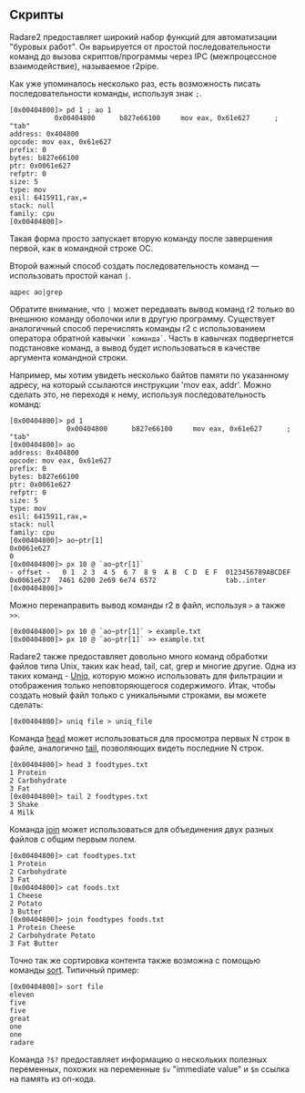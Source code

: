 ## Скрипты

Radare2 предоставляет широкий набор функций для автоматизации "буровых работ".
Он варьируется от простой последовательности команд до вызова скриптов/программы через IPC (межпроцессное взаимодействие), называемое r2pipe.

Как уже упоминалось несколько раз, есть возможность писать последовательности команды, используя знак `;`.
```
[0x00404800]> pd 1 ; ao 1
           0x00404800      b827e66100     mov eax, 0x61e627      ; "tab"
address: 0x404800
opcode: mov eax, 0x61e627
prefix: 0
bytes: b827e66100
ptr: 0x0061e627
refptr: 0
size: 5
type: mov
esil: 6415911,rax,=
stack: null
family: cpu
[0x00404800]>
```
Такая форма просто запускает вторую команду после завершения первой, как в командной строке ОС.

Второй важный способ создать последовательность команд — использовать простой канал `|`.
```
адрес ao|grep
```
Обратите внимание, что `|` может передавать вывод команд r2 только во внешнюю команду оболочки или в другую программу.
Существует аналогичный способ перечислять команды r2 с использованием оператора обратной кавычки `` `команда` ``. Часть в кавычках подвергнется подстановке команд, а вывод будет использоваться в качестве аргумента командной строки.

Например, мы хотим увидеть несколько байтов памяти по указанному адресу, на который ссылаются инструкции 'mov eax, addr'. Можно сделать это, не переходя к нему, используя последовательность команд:
```
[0x00404800]> pd 1
              0x00404800      b827e66100     mov eax, 0x61e627      ; "tab"
[0x00404800]> ao
address: 0x404800
opcode: mov eax, 0x61e627
prefix: 0
bytes: b827e66100
ptr: 0x0061e627
refptr: 0
size: 5
type: mov
esil: 6415911,rax,=
stack: null
family: cpu
[0x00404800]> ao~ptr[1]
0x0061e627
0
[0x00404800]> px 10 @ `ao~ptr[1]`
- offset -   0 1  2 3  4 5  6 7  8 9  A B  C D  E F  0123456789ABCDEF
0x0061e627  7461 6200 2e69 6e74 6572                 tab..inter
[0x00404800]>
```
Можно перенаправить вывод команды r2 в файл, используя `>` а также `>>`.
```
[0x00404800]> px 10 @ `ao~ptr[1]` > example.txt
[0x00404800]> px 10 @ `ao~ptr[1]` >> example.txt
```

Radare2 также предоставляет довольно много команд обработки файлов типа Unix, таких как head, tail, cat, grep и многие другие. Одна из таких команд - [Uniq](https://en.wikipedia.org/wiki/Uniq), которую можно использовать для фильтрации и отображения только неповторяющегося содержимого. Итак, чтобы создать новый файл только с уникальными строками, вы можете сделать:
```
[0x00404800]> uniq file > uniq_file
```

Команда [head](https://en.wikipedia.org/wiki/Head_%28Unix%29) может использоваться для просмотра первых N строк в файле, аналогично [tail](https://en.wikipedia.org/wiki/Tail_(Unix)), позволяющих видеть последние N строк.
```
[0x00404800]> head 3 foodtypes.txt
1 Protein
2 Carbohydrate
3 Fat
[0x00404800]> tail 2 foodtypes.txt
3 Shake
4 Milk
```

Команда [join](https://en.wikipedia.org/wiki/Join_%28Unix%29) может использоваться для объединения двух разных файлов с общим первым полем.
```
[0x00404800]> cat foodtypes.txt
1 Protein
2 Carbohydrate
3 Fat
[0x00404800]> cat foods.txt
1 Cheese
2 Potato
3 Butter
[0x00404800]> join foodtypes foods.txt
1 Protein Cheese
2 Carbohydrate Potato
3 Fat Butter
```

Точно так же сортировка контента также возможна с помощью команды [sort](https://en.wikipedia.org/wiki/Sort_%28Unix%29). Типичный пример:
```
[0x00404800]> sort file
eleven
five
five
great
one
one
radare
```

Команда `?$?` предоставляет информацию о нескольких полезных переменных, похожих на переменные `$v` "immediate value" и `$m` ссылка на память из оп-кода.


